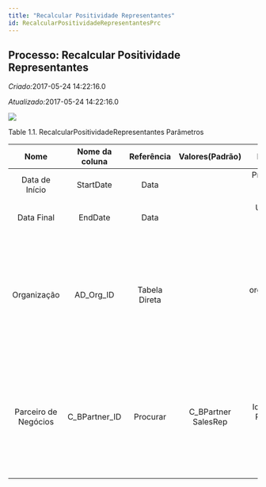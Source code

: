```yaml
---
title: "Recalcular Positividade Representantes"
id: RecalcularPositividadeRepresentantesPrc
---
```

<div id="d189058e1" class="section chapter">

<div class="titlepage">

<div>

<div>

## Processo: Recalcular Positividade Representantes

</div>

</div>

</div>

<span class="emphasis"> *Criado:*</span>2017-05-24 14:22:16.0

<span class="emphasis">*Atualizado:*</span>2017-05-24 14:22:16.0

![](/img/manual/RecalcularPositividadeRepresentantes.png)

<div id="d189058e14" class="table">

<div class="table-title">

Table 1.1. RecalcularPositividadeRepresentantes
Parâmetros

</div>

<div class="table-contents">

|         Nome         | Nome da coluna  |  Referência   |   Valores(Padrão)    |                 Descrição                 |                                                                           Comentário/Ajuda                                                                           |
| :------------------: | :-------------: | :-----------: | :------------------: | :---------------------------------------: | :------------------------------------------------------------------------------------------------------------------------------------------------------------------: |
|    Data de Início    |    StartDate    |     Data      |                      |     Primeira data efetiva (inclusive)     |                                                       A "Data de Início" indica o primeiro dia ou data inicial                                                       |
|      Data Final      |     EndDate     |     Data      |                      |      Última data efetiva (inclusive)      |                                                           A "Data Final" indica a última data nesta faixa.                                                           |
|     Organização      |   AD\_Org\_ID   | Tabela Direta |                      | Entidade organizacional dentro da Empresa |     Uma "Organização" é uma unidade de sua "Empresa" ou "Entidade Legal" - os exemplos são loja, departamento. Você pode compartilhar dados entre organizações.      |
| Parceiro de Negócios | C\_BPartner\_ID |   Procurar    | C\_BPartner SalesRep |    Identifica um Parceiro de Negócios.    | Um "Parceiro de Negócios" é qualquer um com quem você transaciona. Isto pode incluir Fornecedores, Clientes, Funcionários, Vendedores, Representantes de Venda, etc. |

</div>

</div>

  

</div>
